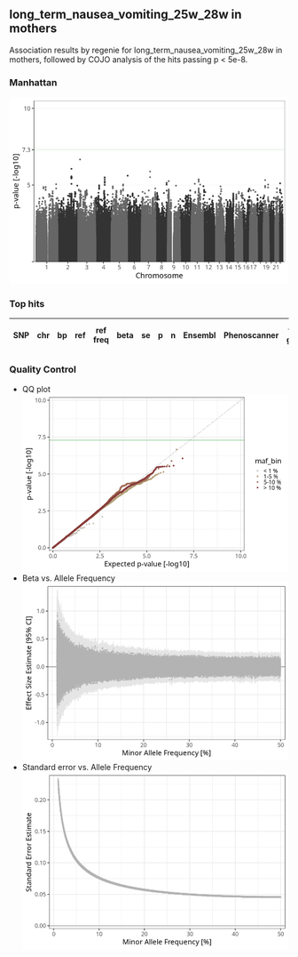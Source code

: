 ## long_term_nausea_vomiting_25w_28w in mothers
Association results by regenie for long_term_nausea_vomiting_25w_28w in mothers, followed by COJO analysis of the hits passing p < 5e-8.
### Manhattan
![](figures/pop_mothers_pheno_long_term_nausea_vomiting_25w_28w_mh.png)
### Top hits
| SNP | chr | bp | ref | ref freq | beta | se | p | n | Ensembl | Phenoscanner | freq geno | b joint | b joint se | p joint | ld r |
| --- | --- | -- | --- | -------- | ---- | -- | - | - | ------- | ------------ | --------- | ------- | ---------- | ------- | ---- |
### Quality Control
- QQ plot
![](figures/pop_mothers_pheno_long_term_nausea_vomiting_25w_28w_qq.png)
- Beta vs. Allele Frequency
![](figures/pop_mothers_pheno_long_term_nausea_vomiting_25w_28w_beta_af.png)
- Standard error vs. Allele Frequency
![](figures/pop_mothers_pheno_long_term_nausea_vomiting_25w_28w_se_af.png)
